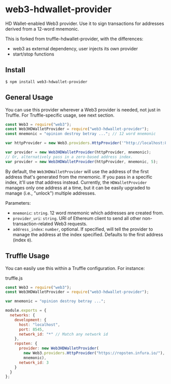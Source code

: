 # web3-hdwallet-provider
HD Wallet-enabled Web3 provider. Use it to sign transactions for addresses derived from a 12-word mnemonic.

This is forked from truffle-hdwallet-provider, with the differences:

- web3 as external dependency, user injects its own provider
- start/stop functions

## Install

```
$ npm install web3-hdwallet-provider
```

## General Usage

You can use this provider wherever a Web3 provider is needed, not just in Truffle. For Truffle-specific usage, see next section.

```javascript
const Web3 = require("web3");
const Web3HDWalletProvider = require("web3-hdwallet-provider");
const mnemonic = "opinion destroy betray ..."; // 12 word mnemonic

var httpProvider = new Web3.providers.HttpProvider('"http://localhost:8545');

var provider = new Web3HDWalletProvider(httpProvider, mnemonic);
// Or, alternatively pass in a zero-based address index.
var provider = new Web3HDWalletProvider(httpProvider, mnemonic, 5);
```

By default, the `Web3HDWalletProvider` will use the address of the first address that's generated from the mnemonic. If you pass in a specific index, it'll use that address instead. Currently, the `HDWalletProvider` manages only one address at a time, but it can be easily upgraded to manage (i.e., "unlock") multiple addresses.

Parameters:

- `mnemonic`: `string`. 12 word mnemonic which addresses are created from.
- `provider_uri`: `string`. URI of Ethereum client to send all other non-transaction-related Web3 requests.
- `address_index`: `number`, optional. If specified, will tell the provider to manage the address at the index specified. Defaults to the first address (index `0`).

## Truffle Usage

You can easily use this within a Truffle configuration. For instance:

truffle.js
```javascript
const Web3 = require("web3");
const Web3HDWalletProvider = require("web3-hdwallet-provider");

var mnemonic = "opinion destroy betray ...";

module.exports = {
  networks: {
    development: {
      host: "localhost",
      port: 8545,
      network_id: "*" // Match any network id
    },
    ropsten: {
      provider: new Web3HDWalletProvider(
        new Web3.providers.HttpProvider("https://ropsten.infura.io/"),
        mnemonic),
      network_id: 3
    }
  }
};
```
